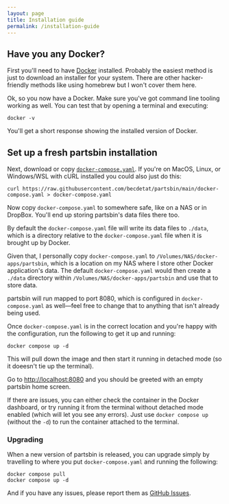 ```yaml
---
layout: page
title: Installation guide
permalink: /installation-guide
---
```


## Have you any Docker?
First you'll need to have [Docker](https://www.docker.com/) installed. Probably the easiest method is just to download an installer for your system. There are other hacker-friendly methods like using homebrew but I won't cover them here.

Ok, so you now have a Docker. Make sure you've got command line tooling working as well. You can test that by opening a terminal and executing:

```
docker -v
```

You'll get a short response showing the installed version of Docker.

## Set up a fresh partsbin installation
Next, download or copy [`docker-compose.yaml`](https://github.com/becdetat/partsbin/blob/main/docker-compose.yaml). If you're on MacOS, Linux, or Windows/WSL with cURL installed you could also just do this:

```
curl https://raw.githubusercontent.com/becdetat/partsbin/main/docker-compose.yaml > docker-compose.yaml
```

Now copy `docker-compose.yaml` to somewhere safe, like on a NAS or in DropBox. You'll end up storing partsbin's data files there too.

By default the `docker-compose.yaml` file will write its data files to `./data`, which is a directory relative to the `docker-compose.yaml` file when it is brought up by Docker.

Given that, I personally copy `docker-compose.yaml` to `/Volumes/NAS/docker-apps/partsbin`, which is a location on my NAS where I store other Docker application's data. The default `docker-compose.yaml` would then create a `./data` directory within `/Volumes/NAS/docker-apps/partsbin` and use that to store data.

partsbin will run mapped to port 8080, which is configured in `docker-compose.yaml` as well—feel free to change that to anything that isn't already being used.

Once `docker-compose.yaml` is in the correct location and you're happy with the configuration, run the following to get it up and running:

```
docker compose up -d
```

This will pull down the image and then start it running in detached mode (so it doeesn't tie up the terminal).

Go to <http://localhost:8080> and you should be greeted with an empty partsbin home screen.

If there are issues, you can either check the container in the Docker dashboard, or try running it from the terminal without detached mode enabled (which will let you see any errors). Just use `docker compose up` (without the `-d`) to run the container attached to the terminal.

### Upgrading
When a new version of partsbin is released, you can upgrade simply by travelling to where you put `docker-compose.yaml` and running the following:

```
docker compose pull
docker compose up -d
```

And if you have any issues, please report them as [GitHub Issues](https://github.com/becdetat/partsbin/issues).
